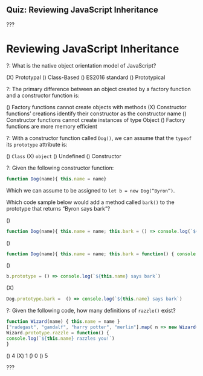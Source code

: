 ## Quiz: Reviewing JavaScript Inheritance

???

# Reviewing JavaScript Inheritance

?: What is the native object orientation model of JavaScript?

(X) Prototypal
() Class-Based
() ES2016 standard
() Prototypical

?: The primary difference between an object created by a factory function and a constructor function is:

() Factory functions cannot create objects with methods
(X) Constructor functions’ creations identify their constructor as the constructor name
() Constructor functions cannot create instances of type Object
() Factory functions are more memory efficient

?: With a constructor function called `Dog()`, we can assume that the `typeof` its `prototype` attribute is:

() `Class`
(X) `object`
() Undefined
() Constructor

?: Given the following constructor function: 

```javascript
function Dog(name){ this.name = name}
```

Which we can assume to be assigned to `let b = new Dog(“Byron”)`.

Which code sample below would add a method called `bark()` to the prototype that returns “Byron says bark”?

()
```javascript
function Dog(name){ this.name = name; this.bark = () => console.log(`${this.name} says bark`) }
````
() 
```javascript
function Dog(name){ this.name = name; this.bark = function() { console.log(`${this.name} says bark`) } }
```
() 
```javascript
b.prototype = () => console.log(`${this.name} says bark`)
````
(X) 
```javascript
Dog.prototype.bark =  () => console.log(`${this.name} says bark`)
```

?: Given the following code, how many definitions of `razzle()` exist?

```javascript
function Wizard(name) { this.name = name }
["radegast", "gandalf", "harry potter", "merlin"].map( n => new Wizard(n.charAt(0).toUpperCase() + n.slice(1) ))
Wizard.prototype.razzle = function() {
console.log(`${this.name} razzles you!`)
}
```

() 4
(X) 1
() 0
() 5

???
